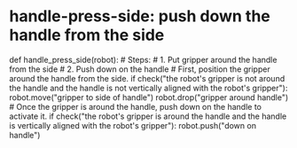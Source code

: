 # handle-press-side: push down the handle from the side
def handle_press_side(robot):
    # Steps:
    #  1. Put gripper around the handle from the side
    #  2. Push down on the handle
    # First, position the gripper around the handle from the side.
    if check("the robot's gripper is not around the handle and the handle is not vertically aligned with the robot's gripper"):
        robot.move("gripper to side of handle")
        robot.drop("gripper around handle")
    # Once the gripper is around the handle, push down on the handle to activate it.
    if check("the robot's gripper is around the handle and the handle is vertically aligned with the robot's gripper"):
        robot.push("down on handle")